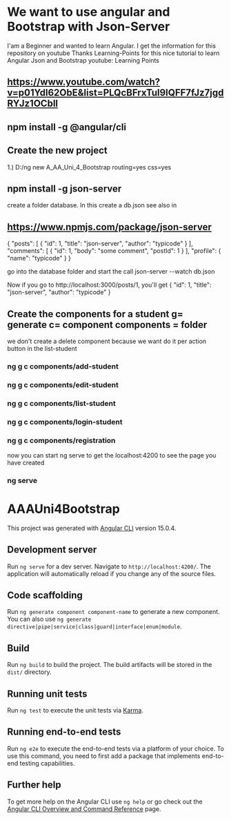 # We want to use angular and Bootstrap with Json-Server
  I'am a Beginner and wanted to learn Angular. I get the information for this repository on youtube
  Thanks Learning-Points for this nice tutorial to learn Angular Json and Bootstrap
  youtube: Learning Points
  
##  https://www.youtube.com/watch?v=p01Ydl62ObE&list=PLQcBFrxTul9IQFF7fJz7jgdRYJz1OCbll

## npm install -g @angular/cli

## Create the new project


1.) D:/ng new A_AA_Uni_4_Bootstrap
    routing=yes css=yes
    
## npm install -g json-server
create a folder database. In this create a db.json
see also in 

## https://www.npmjs.com/package/json-server

{
  "posts": [
    { "id": 1, "title": "json-server", "author": "typicode" }
  ],
  "comments": [
    { "id": 1, "body": "some comment", "postId": 1 }
  ],
  "profile": { "name": "typicode" }
}

go into the database folder and start the call
json-server --watch db.json

Now if you go to http://localhost:3000/posts/1, you'll get
{ "id": 1, "title": "json-server", "author": "typicode" }

## Create the components for a student g= generate c= component components = folder 

we don't create a delete component because we want do it per action button in the list-student

### ng g c components/add-student
### ng g c components/edit-student
### ng g c components/list-student
### ng g c components/login-student
### ng g c components/registration

now you can start ng serve to get the localhost:4200 to see the page you have created

### ng serve

# 
#

# AAAUni4Bootstrap

This project was generated with [Angular CLI](https://github.com/angular/angular-cli) version 15.0.4.

## Development server

Run `ng serve` for a dev server. Navigate to `http://localhost:4200/`. The application will automatically reload if you change any of the source files.

## Code scaffolding

Run `ng generate component component-name` to generate a new component. You can also use `ng generate directive|pipe|service|class|guard|interface|enum|module`.

## Build

Run `ng build` to build the project. The build artifacts will be stored in the `dist/` directory.

## Running unit tests

Run `ng test` to execute the unit tests via [Karma](https://karma-runner.github.io).

## Running end-to-end tests

Run `ng e2e` to execute the end-to-end tests via a platform of your choice. To use this command, you need to first add a package that implements end-to-end testing capabilities.

## Further help

To get more help on the Angular CLI use `ng help` or go check out the [Angular CLI Overview and Command Reference](https://angular.io/cli) page.
